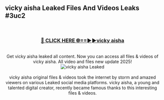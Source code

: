 ## vicky aisha Leaked Files And Videos Leaks #3uc2
<br>
<div align="center">
<h3><a href="https://watchclip.my.id/vicky aisha" rel="nofollow">🔴 CLICK HERE 🌐==►►vicky aisha</a></h3>
<br>
Get vicky aisha leaked all content. Now you can access all files & videos of vicky aisha. All video and files new update 2025!
<br>
<a href="https://watchclip.my.id/vicky aisha" rel="nofollow" data-target="animated-image.originalLink"><img src="https://i.ibb.co.com/WyWwxjT/player-gif2.gif" alt="vicky aisha Leaked" style="max-width: 100%; display: inline-block;" data-target="animated-image.originalImage"></a>
<br><br>
vicky aisha original files & videos took the internet by storm and amazed viewers on various Leaked social media platforms. vicky aisha, a young and talented digital creator, recently became famous thanks to this interesting files & videos.
</div>
<br>